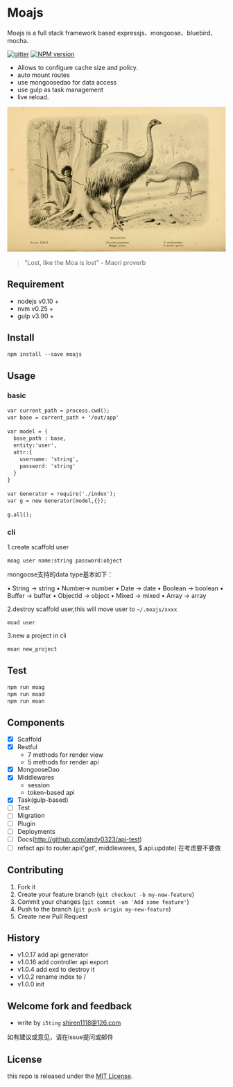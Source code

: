 # Moajs

Moajs is a full stack framework based expressjs、mongoose、bluebird、mocha.

[![gitter][gitter-image]][gitter-url]
[![NPM version][npm-image]][npm-url]

* Allows to configure cache size and policy.
* auto mount routes
* use mongoosedao for data access
* use gulp as task management
* live reload.

![](doc/moa.jpg)

> "Lost, like the Moa is lost" - Maori proverb

## Requirement 

- nodejs v0.10 + 
- nvm    v0.25 +
- gulp   v3.90 +

## Install

    npm install --save moajs
    
## Usage


### basic 

    var current_path = process.cwd();
    var base = current_path + '/out/app'
    
    var model = {
      base_path : base,
      entity:'user',
      attr:{
        username: 'string',
        password: 'string'
      }
    }

    var Generator = require('./index');
    var g = new Generator(model,{});

    g.all();

### cli   

1.create scaffold user

    moag user name:string password:object
    
    
mongoose支持的data type基本如下：

• String -> string
• Number-> number
• Date -> date
• Boolean -> boolean
• Buffer -> buffer
• ObjectId -> object
• Mixed  -> mixed
• Array -> array

    
    
2.destroy scaffold user,this will move user to `~/.moajs/xxxx`

    moad user
    
3.new a project in cli

    moan new_project
    
## Test

    npm run moag
    npm run moad
    npm run moan
    
## Components

- [x] Scaffold
- [x] Restful
  - 7 methods for render view
  - 5 methods for render api
- [x] MongooseDao
- [x] Middlewares
  - session
  - token-based api
- [x] Task(gulp-based)
- [ ] Test
- [ ] Migration
- [ ] Plugin
- [ ] Deployments
- [ ] Docs(http://github.com/andy0323/api-test)
- [ ] refact api to router.api('get', middlewares, $.api.update) 在考虑要不要做

## Contributing

1. Fork it
2. Create your feature branch (`git checkout -b my-new-feature`)
3. Commit your changes (`git commit -am 'Add some feature'`)
4. Push to the branch (`git push origin my-new-feature`)
5. Create new Pull Request

## History

- v1.0.17 add api generator
- v1.0.16 add controller api export
- v1.0.4 add exd to destroy it
- v1.0.2 rename index to /
- v1.0.0 init


## Welcome fork and feedback

- write by `i5ting` shiren1118@126.com

如有建议或意见，请在issue提问或邮件

## License

this repo is released under the [MIT
License](http://www.opensource.org/licenses/MIT).


[npm-image]: https://img.shields.io/npm/v/moajs.svg?style=flat-square
[npm-url]: https://npmjs.org/package/moajs
[gitter-image]: https://badges.gitter.im/Join%20Chat.svg
[gitter-url]: https://gitter.im/i5ting/moajs?utm_source=badge&utm_medium=badge&utm_campaign=pr-badge&utm_content=badge